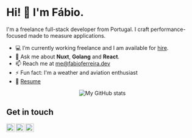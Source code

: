# Hi! :wave: I'm Fábio.

I'm a freelance full-stack developer from Portugal.
I craft performance-focused made to measure applications.

- :computer: I’m currently working freelance and I am available for [hire](https://fabioferreira.dev/hire).
- :speech_balloon: Ask me about **Nuxt**, **Golang** and **React**.
- :mailbox: Reach me at me@fabioferreira.dev
- ⚡ Fun fact: I'm a weather and aviation enthusiast
- :page_facing_up: [Resume](https://fabioferreira.dev/resume.pdf)

<p align="center">
  <img align="center" src="https://github-readme-stats.vercel.app/api?username=fabiofcferreira&theme=radical&show_icons=true&count_private=true&custom_title=My%20GitHub%20Stats" alt="My GitHub stats" />
</p>

## Get in touch
<a href="https://twitter.com/fabiofcferreira">
  <img align="left" alt="My Twitter" width="22px" src="https://cdn.jsdelivr.net/npm/simple-icons@v3/icons/twitter.svg" />
</a>

<a href="https://t.me/fabiofcferreira">
  <img align="left" alt="My Telegram" width="22px" src="https://cdn.jsdelivr.net/npm/simple-icons@v3/icons/telegram.svg" />
</a>

<a href="https://www.instagram.com/fabiofcferreira/">
  <img align="left" alt="My Instagram" width="22px" src="https://cdn.jsdelivr.net/npm/simple-icons@v3/icons/instagram.svg" />
</a>

